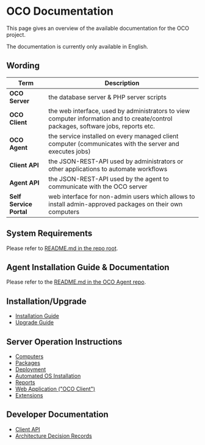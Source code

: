 # OCO Documentation
This page gives an overview of the available documentation for the OCO project.

The documentation is currently only available in English.

## Wording
| Term               | Description        |
| ------------------ | ------------------ |
| **OCO Server**     | the database server & PHP server scripts |
| **OCO Client**     | the web interface, used by administrators to view computer information and to create/control packages, software jobs, reports etc. |
| **OCO Agent**      | the service installed on every managed client computer (communicates with the server and executes jobs) |
| **Client API**     | the JSON-REST-API used by administrators or other applications to automate workflows |
| **Agent API**      | the JSON-REST-API used by the agent to communicate with the OCO server |
| **Self Service Portal**  | web interface for non-admin users which allows to install admin-approved packages on their own computers |

## System Requirements
Please refer to [README.md in the repo root](../README.md).

## Agent Installation Guide & Documentation
Please refer to the [README.md in the OCO Agent repo](https://github.com/schorschii/OCO-Agent).

## Installation/Upgrade
- [Installation Guide](Server-Installation.md)
- [Upgrade Guide](Server-Upgrade.md)

## Server Operation Instructions
- [Computers](Computers.md)
- [Packages](Packages.md)
- [Deployment](Deploy-Install-Uninstall.md)
- [Automated OS Installation](OS-Installation.md)
- [Reports](Reports.md)
- [Web Application ("OCO Client")](WebApplication.md)
- [Extensions](Extensions.md)

## Developer Documentation
- [Client API](Client-API.md)
- [Architecture Decision Records](decisions)
